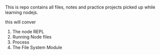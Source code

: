This is repo contains all files, notes and practice projects picked up while learning nodejs.

this will conver
1. The node REPL
2. Running Node files
3. Process
4. The File System Module

